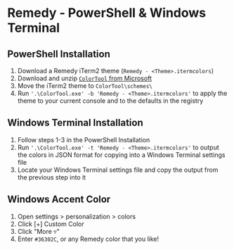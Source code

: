 # Remedy - PowerShell & Windows Terminal

## PowerShell Installation

1. Download a Remedy iTerm2 theme (`Remedy - <Theme>.itermcolors`)
2. Download and unzip [`ColorTool` from Microsoft](https://github.com/microsoft/terminal/releases/tag/1904.29002)
3. Move the iTerm2 theme to `ColorTool\schemes\`
4. Run `'.\ColorTool.exe' -b 'Remedy - <Theme>.itermcolors'` to apply the theme to your current console and to the defaults in the registry

## Windows Terminal Installation

1. Follow steps 1-3 in the PowerShell Installation
2. Run `'.\ColorTool.exe' -t 'Remedy - <Theme>.itermcolors'` to output the colors in JSON format for copying into a Windows Terminal settings file
3. Locate your Windows Terminal settings file and copy the output from the previous step into it


## Windows Accent Color

1. Open settings > personalization > colors
2. Click [+] Custom Color
3. Click "More ▿"
4. Enter `#36302C`, or any Remedy color that you like!
